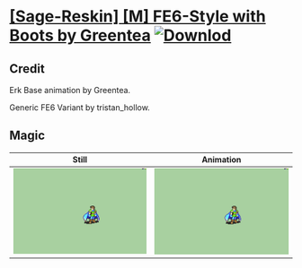 # [\[Sage-Reskin\] \[M\] FE6-Style with Boots by Greentea](./) [![Downlod](https://img.shields.io/badge/Download--red?style=social&logo=github)](https://minhaskamal.github.io/DownGit/#/home?url=https://github.com/Klokinator/FE-Repo/tree/main/Battle%20Animations%2FMagi%20-%20Nature-Type%2F%5BSage-Reskin%5D%20%5BM%5D%20FE6-Style%20with%20Boots%20by%20Greentea%2F6.%20Magic)

## Credit

Erk Base animation by Greentea.

Generic FE6 Variant by tristan_hollow. 

## Magic

| Still | Animation |
| :---: | :-------: |
| ![Magic still](./Magic_000.png) | ![Magic animation](./Magic.gif) |
